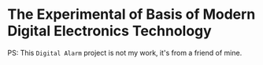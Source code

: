 # The Experimental of Basis of Modern Digital Electronics Technology

PS: This `Digital Alarm` project is not my work, it's from a friend of mine.
